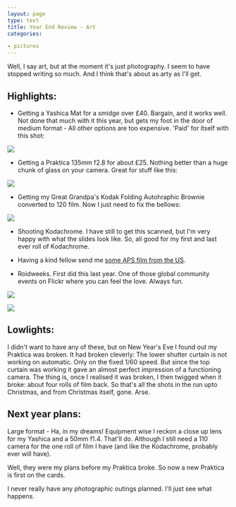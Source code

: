 ```yaml
---
layout: page
type: text
title: Year End Review - Art
categories: 

- pictures
---
```

Well, I say art, but at the moment it's just photography. I seem to have stopped writing so much. And I think that's about as arty as I'll get.  

## Highlights:

* Getting a Yashica Mat for a smidge over £40. Bargain, and it works well. Not done that much with it this year, but gets my foot in the door of medium format - All other options are too expensive. 'Paid' for itself with this shot:

<a href="http://www.flickr.com/photos/i-5-m/4008993519/"><img src="http://farm3.static.flickr.com/2490/4008993519_4e30aca855_m.jpg"></a>

* Getting a Praktica 135mm f2.8 for about £25. Nothing better than a huge chunk of glass on your camera. Great for stuff like this:

<a href="http://www.flickr.com/photos/i-5-m/3933051151/"><img src="http://farm3.static.flickr.com/2630/3933051151_680df0b4d4_m.jpg"></a> 

* Getting my Great Grandpa's Kodak Folding Autohraphic Brownie converted to 120 film. Now I just need to fix the bellows:

<a href="http://www.flickr.com/photos/i-5-m/3624892594/"><img src="http://farm4.static.flickr.com/3416/3624892594_6a97feb2c3_m.jpg"></a>

* Shooting Kodachrome. I have still to get this scanned, but I'm very happy with what the slides look like. So, all good for my first and last ever roll of Kodachrome.

* Having a kind fellow send me [some APS film from the US](http://i5m.co.uk/post/248778072/completely-forgot-to-write-a-about-this-but-its).   

* Roidweeks. First did this last year. One of those global community events on Flickr where you can feel the love.  Always fun.

<a href="http://www.flickr.com/photos/i-5-m/3501529124/"><img src="http://farm4.static.flickr.com/3359/3501529124_bf78333407_m.jpg"></a>

<a href="http://www.flickr.com/photos/i-5-m/4075590451/"><img src="http://farm3.static.flickr.com/2694/4075590451_2b065d7942_m.jpg"></a>

## Lowlights:

I didn't want to have any of these, but on New Year's Eve I found out my Praktica was broken. It had broken cleverly: The lower shutter curtain is not working on automatic. Only on the fixed 1/60 speed. But since the top curtain was working it gave an almost perfect impression of a functioning camera. The thing is, once I realised it was broken, I then twigged when it broke: about four rolls of film back. So that's all the shots in the run upto Christmas, and from Christmas itself, gone. Arse. 

## Next year plans:

Large format - Ha, in my dreams!
Equipment wise I reckon a close up lens for my Yashica and a 50mm f1.4. That'll do. Although I still need a 110 camera for the one roll of film I have (and like the Kodachrome, probably ever will have).

Well, they were my plans before my Praktica broke. So now a new Praktica is first on the cards. 

I never really have any photographic outings planned. I'll just see what happens.  
